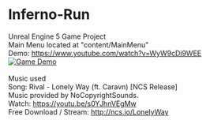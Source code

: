 # Inferno-Run
Unreal Engine 5 Game Project <br />
Main Menu located at "content/MainMenu" <br />
Demo: https://www.youtube.com/watch?v=WyW9cDi9WEE <br />
[![Game Demo](https://img.youtube.com/vi/WyW9cDi9WEE/0.jpg)](https://www.youtube.com/watch?v=WyW9cDi9WEE)
<br />
<br />
Music used <br />
Song: Rival - Lonely Way (ft. Caravn) [NCS Release] <br />
Music provided by NoCopyrightSounds. <br />
Watch: https://youtu.be/s0YJhnVEgMw <br />
Free Download / Stream: http://ncs.io/LonelyWay <br />
